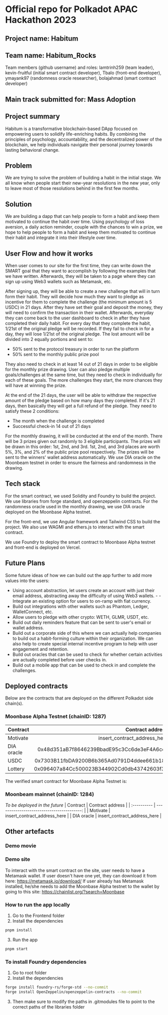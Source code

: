 # Official repo for Polkadot APAC Hackathon 2023
## Project name: Habitum

## Team name: Habitum_Rocks
Team members (github username) and roles: lamtrinh259 (team leader), kevin-fruitful (initial smart contract developer), Tbalo (front-end developer), ymayank97 (randomness oracle researcher), bolajahmad (smart contract developer)

## Main track submitted for: Mass Adoption

## Project summary
Habitum is a transformative blockchain-based DApp focused on empowering users to solidify life-enriching habits. By combining the principles of psychology, accountability, and the decentralized power of the blockchain, we help individuals navigate their personal journey
towards lasting behavioral change.

## Problem
We are trying to solve the problem of building a habit in the initial stage. We all know when people start their new-year resolutions in the new year, only to leave most of those resolutions behind in the first few months.

## Solution
We are building a dapp that can help people to form a habit and keep them motivated to continue the habit over time. Using psychology of loss aversion, a daily action reminder, couple with the chances to win a prize, we hope to help people to form a habit and keep them motivated to continue their habit and integrate it into their lifestyle over time.

## User Flow and how it works
When user comes to our site for the first time, they can write down the SMART goal that they want to accomplish by following the examples that we have written. Afterwards, they will be taken to a page where they can sign up using Web3 wallets such as Metamask, etc.

After signing up, they will be able to create a new challenge that will in turn form their habit. They will decide how much they want to pledge as incentive for them to complete the challenge (the minimum amount is 5 USDC) in 21 days. After they have set their goal and deposit the money, they will need to confirm the transaction in their wallet. Afterwards, everyday they can come back to the user dashboard to check in after they have completed their daily habit. For every day that they complete the habit, 1/21st of the original pledge will be recorded. If they fail to check in for a day, they will lose 1/21st of the original pledge. The lost amount will be divided into 2 equally portions and sent to:
- 50% sent to the protocol treasury in order to run the platform
- 50% sent to the monthly public prize pool

They also need to check in at least 14 out of 21 days in order to be eligible for the monthly prize drawing. User can also pledge multiple goals/challenges at the same time, but they need to check in individually for each of these goals. The more challenges they start, the more chances they will have at winning the prize.

At the end of the 21 days, the user will be able to withdraw the respective amount of the pledge based on how many days they completed. If it's 21 days, then basically they will get a full refund of the pledge. They need to satisfy these 2 conditions:
- The month when the challenge is completed
- Successful check-in 14 out of 21 days

For the monthly drawing, it will be conducted at the end of the month. There will be 3 prizes given out randomly to 3 eligible participants. The prizes will be drawn in this order: 1st, 2nd, and 3rd. 1st, 2nd, and 3rd places are worth 5%, 3%, and 2% of the public prize pool respectively. The prizes will be sent to the winners' wallet address automatically. We use DIA oracle on the Moonbeam testnet in order to ensure the fairness and randomness in the drawing.

## Tech stack
For the smart contract, we used Solidity and Foundry to build the project. We use libraries from forge standard, and openzeppelin contracts. For the randomness oracle used in the monthly drawing, we use DIA oracle deployed on the Moonbase Alpha testnet.

For the front-end, we use Angular framework and Tailwind CSS to build the project. We also use WAGMI and ethers.js to interact with the smart contract.

We use Foundry to deploy the smart contract to Moonbase Alpha testnet and front-end is deployed on Vercel.

## Future Plans
Some future ideas of how we can build out the app further to add more values into the users:
- Using account abstraction, let users create an account with just their email address, abstracting away the difficulty of using Web3 wallets. - - Integrate an existing option for users to on-ramp with fiat currency.
- Build out integrations with other wallets such as Phantom, Ledger, WalletConnect, etc.
- Allow users to pledge with other crypto: WETH, GLMR, USDT, etc.
- Build out daily reminders feature that can be sent to user's email or wallet address.
- Build out a corporate side of this where we can actually help companies to build out a habit-forming culture within their organization. We can also help to create special internal incentive program to help with user engagement and retention.
- Build out oracles that can be used to check for whether certain activities are actually completed before user checks in.
- Build out a mobile app that can be used to check in and complete the challenges.

## Deployed contracts
Below are the contracts that are deployed on the different Polkadot side chain(s).

### Moonbase Alpha Testnet (chainID: 1287)

| Contract    |                           Contract address |
| :---------- | -----------------------------------------: |
| Motivate    | insert_contract_address_here               |
| DIA oracle  | 0x48d351aB7f8646239BbadE95c3Cc6de3eF4A6cec |
| USDC        | 0x7303B11fbDA9200B6b365Ad0791D4ddee661b18e |
| Lottery     | 0x096407a84Cc500023B344902Cd0db43742603f34 |

The verified smart contract for Moonbase Alpha Testnet is:
<link>

### Moonbeam mainnet (chainID: 1284)
*To be deployed in the future*
| Contract    |                           Contract address |
| :---------- | -----------------------------------------: |
| Motivate    | insert_contract_address_here |
| DIA oracle  | insert_contract_address_here |


## Other artefacts

### Demo movie


### Demo site

To interact with the smart contract on the site, user needs to have a Metamask wallet. If user doesn't have one yet, they can download it from here: https://metamask.io/download/
If user already has Metamask installed, he/she needs to add the Moonbase Alpha testnet to the wallet by going to this site: https://chainlist.org/?search=Moonbase

### How to run the app locally
1. Go to the Frontend folder
2. Install the dependencies
```bash
pnpm install
```
3. Run the app
```bash
pnpm start
```

### To install Foundry dependencies
1. Go to root folder
2. Install the dependencies
```bash
forge install foundry-rs/forge-std --no-commit
forge install OpenZeppelin/openzeppelin-contracts --no-commit
```
3. Then make sure to modify the paths in .gitmodules file to point to the correct paths of the libraries folder
